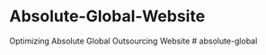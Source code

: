 # Absolute-Global-Website
Optimizing Absolute Global Outsourcing Website
#   a b s o l u t e - g l o b a l  
 